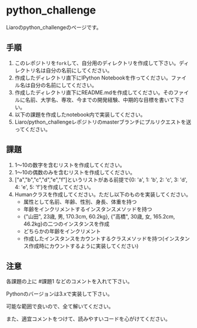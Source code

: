 # python_challenge
Liaroのpython_challengeのページです。

## 手順
1. このレポジトリを`fork`して、自分用のディレクトリを作成して下さい。ディレクトリ名は自分の名前にしてください。
2. 作成したディレクトリ直下にIPython Notebookを作ってください。ファイル名は自分の名前にしてください。
3. 作成したディレクトリ直下にREADME.mdを作成してください。そのファイルに名前、大学名、専攻、今までの開発経験、中期的な目標を書いて下さい。
4. 以下の課題を作成したnotebook内で実装してください。
5. Liaro/python_challengeレポジトリのmasterブランチにプルリクエストを送ってください。

## 課題
1. 1〜10の数字を含むリストを作成してください。
2. 1〜10の偶数のみを含むリストを作成してください。
3. ["a","b","c","d","e","f"]というリストがある前提で{0: 'a', 1: 'b', 2: 'c', 3: 'd', 4: 'e', 5: 'f'}を作成してください。
4. Humanクラスを作成してください。ただし以下のものを実装してください。
    - 属性として名前、年齢、性別、身長、体重を持つ
    - 年齢をインクリメントするインスタンスメソッドを持つ
    - {"山田", 23歳, 男, 170.3cm, 60.2kg}, {"高橋", 30歳, 女, 165.2cm, 46.2kg}の二つのインスタンスを作成
    - どちらかの年齢をインクリメント
    - 作成したインスタンスをカウントするクラスメソッドを持つ(インスタンス作成時にカウントするように実装してください)

## 注意
各課題の上に \#課題1 などのコメントを入れて下さい。


Pythonのバージョンは3.xで実装して下さい。

可能な範囲で良いので、全て解いてください。

また、適宜コメントをつけて、読みやすいコードを心がけてください。

